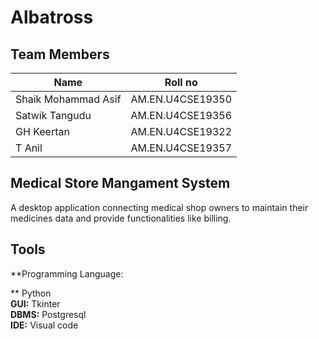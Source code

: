 # Albatross

## Team Members
| **Name**            | **Roll no**      |
|---------------------|------------------|
| Shaik Mohammad Asif | AM.EN.U4CSE19350 |
| Satwik Tangudu      | AM.EN.U4CSE19356 |
| GH Keertan          | AM.EN.U4CSE19322 |
| T Anil              | AM.EN.U4CSE19357 |

## Medical Store Mangament System

A desktop application connecting medical shop owners to maintain their medicines data and provide functionalities like billing.

## Tools

**Programming Language:


** Python <br />
**GUI:** Tkinter<br />
**DBMS:** Postgresql<br />
**IDE:** Visual code
